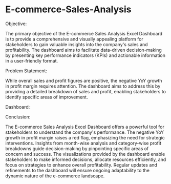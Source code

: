 # E-commerce-Sales-Analysis

Objective:

The primary objective of the E-commerce Sales Analysis Excel Dashboard is to provide a comprehensive and visually appealing platform for stakeholders to gain valuable insights into the company's sales and profitability. The dashboard aims to facilitate data-driven decision-making by presenting key performance indicators (KPIs) and actionable information in a user-friendly format.

Problem Statement:

While overall sales and profit figures are positive, the negative YoY growth in profit margin requires attention. The dashboard aims to address this by providing a detailed breakdown of sales and profit, enabling stakeholders to identify specific areas of improvement.

Dashboard:

Conclusion:

The E-commerce Sales Analysis Excel Dashboard offers a powerful tool for stakeholders to understand the company's performance. The negative YoY growth in profit margin raises a red flag, emphasizing the need for strategic interventions. Insights from month-wise analysis and category-wise profit breakdowns guide decision-making by pinpointing specific areas of concern and success.
The visualizations provided by the dashboard enable stakeholders to make informed decisions, allocate resources efficiently, and focus on strategies to enhance overall profitability. Regular updates and refinements to the dashboard will ensure ongoing adaptability to the dynamic nature of the e-commerce landscape.
